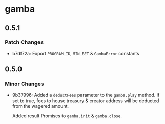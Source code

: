 # gamba

## 0.5.1

### Patch Changes

- b7df72a: Export `PROGRAM_ID`, `MIN_BET` & `GambaError` constants

## 0.5.0

### Minor Changes

- 9b37996: Added a `deductFees` parameter to the `gamba.play` method. If set to true, fees to house treasury & creator address will be deducted from the wagered amount.

  Added result Promises to `gamba.init` & `gamba.close`.
